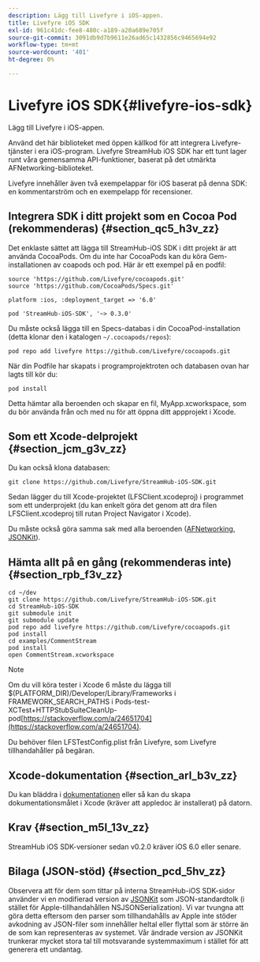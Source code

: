 ```yaml
---
description: Lägg till Livefyre i iOS-appen.
title: Livefyre iOS SDK
exl-id: 961c41dc-fee8-480c-a189-a20a689e705f
source-git-commit: 3091db9d7b9611e26ad65c1432856c9465694e92
workflow-type: tm+mt
source-wordcount: '401'
ht-degree: 0%

---
```


# Livefyre iOS SDK{#livefyre-ios-sdk}

Lägg till Livefyre i iOS-appen.

Använd det här biblioteket med öppen källkod för att integrera Livefyre-tjänster i era iOS-program. Livefyre StreamHub iOS SDK har ett tunt lager runt våra gemensamma API-funktioner, baserat på det utmärkta AFNetworking-biblioteket.

Livefyre innehåller även två exempelappar för iOS baserat på denna SDK: en kommentarström och en exempelapp för recensioner.

## Integrera SDK i ditt projekt som en Cocoa Pod (rekommenderas) {#section_qc5_h3v_zz}

Det enklaste sättet att lägga till StreamHub-iOS SDK i ditt projekt är att använda CocoaPods. Om du inte har CocoaPods kan du köra Gem-installationen av coapods och pod. Här är ett exempel på en podfil:

```
source 'https://github.com/Livefyre/cocoapods.git' 
source 'https://github.com/CocoaPods/Specs.git' 
  
platform :ios, :deployment_target => '6.0' 
  
pod 'StreamHub-iOS-SDK', '~> 0.3.0'
```

Du måste också lägga till en Specs-databas i din CocoaPod-installation (detta klonar den i katalogen `~/.cocoapods/repos`):

```
pod repo add livefyre https://github.com/Livefyre/cocoapods.git
```

När din Podfile har skapats i programprojektroten och databasen ovan har lagts till kör du:

```
pod install
```

Detta hämtar alla beroenden och skapar en fil, MyApp.xcworkspace, som du bör använda från och med nu för att öppna ditt appprojekt i Xcode.

## Som ett Xcode-delprojekt {#section_jcm_g3v_zz}

Du kan också klona databasen:

```
git clone https://github.com/Livefyre/StreamHub-iOS-SDK.git 
```

Sedan lägger du till Xcode-projektet (LFSClient.xcodeproj) i programmet som ett underprojekt (du kan enkelt göra det genom att dra filen LFSClient.xcodeproj till rutan Project Navigator i Xcode).

Du måste också göra samma sak med alla beroenden ([AFNetworking](https://github.com/AFNetworking/AFNetworking), [JSONKit](https://github.com/escherba/JSONKit)).

## Hämta allt på en gång (rekommenderas inte) {#section_rpb_f3v_zz}

```
cd ~/dev 
git clone https://github.com/Livefyre/StreamHub-iOS-SDK.git 
cd StreamHub-iOS-SDK 
git submodule init 
git submodule update 
pod repo add livefyre https://github.com/Livefyre/cocoapods.git 
pod install 
cd examples/CommentStream 
pod install 
open CommentStream.xcworkspace
```

>[!NOTE]
>
>Om du vill köra tester i Xcode 6 måste du lägga till $(PLATFORM_DIR)/Developer/Library/Frameworks i FRAMEWORK_SEARCH_PATHS i Pods-test-XCTest+HTTPStubSuiteCleanUp-pod[https://stackoverflow.com/a/24651704](https://stackoverflow.com/a/24651704).

Du behöver filen LFSTestConfig.plist från Livefyre, som Livefyre tillhandahåller på begäran.

## Xcode-dokumentation {#section_arl_b3v_zz}

Du kan bläddra i [dokumentationen](https://github.com/Livefyre/StreamHub-iOS-SDK) eller så kan du skapa dokumentationsmålet i Xcode (kräver att appledoc är installerat) på datorn.

## Krav {#section_m5l_13v_zz}

StreamHub iOS SDK-versioner sedan v0.2.0 kräver iOS 6.0 eller senare.

## Bilaga (JSON-stöd) {#section_pcd_5hv_zz}

Observera att för dem som tittar på interna StreamHub-iOS SDK-sidor använder vi en modifierad version av [JSONKit](https://github.com/escherba/JSONKit) som JSON-standardtolk (i stället för Apple-tillhandahållen NSJSONSerialization). Vi var tvungna att göra detta eftersom den parser som tillhandahålls av Apple inte stöder avkodning av JSON-filer som innehåller heltal eller flyttal som är större än de som kan representeras av systemet. Vår ändrade version av JSONKit trunkerar mycket stora tal till motsvarande systemmaximum i stället för att generera ett undantag.
